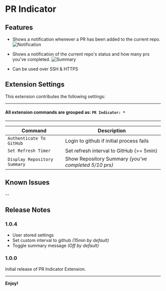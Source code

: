 # PR Indicator

## Features

- Shows a notification whenever a PR has been added to the current repo.
![Notification](https://i.imgur.com/n7vO7QO.jpg)

- Shows a notification of the current repo's status and how many prs you've completed.
![Summary](https://i.imgur.com/siz40UI.jpg)

- Can be used over SSH & HTTPS


## Extension Settings

This extension contributes the following settings:

---

#### All extension commands are grouped as: `PR Indicator: *`

---

| Command                      | Description                                           |
| ---------------------------- | ----------------------------------------------------- |
| `Authenticate To GitHub`     | Login to github if initial process fails              |
| `Set Refresh Timer`          | Set refresh interval to GitHub (>= 5min)              |
| `Display Repository Summary` | Show Repository Summary _(you've completed 5/10 prs)_ |

## Known Issues

--

## Release Notes

### 1.0.4

- User stored settings
- Set custom interval to github _(15min by default)_
- Toggle summary message _(Off by default)_

### 1.0.0

Initial release of PR Indicator Extension.

---

**Enjoy!**
